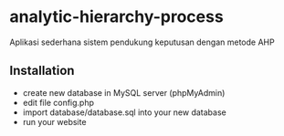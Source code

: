 # analytic-hierarchy-process
Aplikasi sederhana sistem pendukung keputusan dengan metode AHP

## Installation
- create new database in MySQL server (phpMyAdmin)
- edit file config.php
- import database/database.sql into your new database
- run your website
